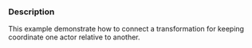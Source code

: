 ### Description

This example demonstrate how to connect a transformation for keeping coordinate one actor relative to another.
